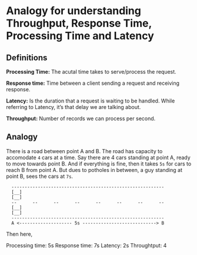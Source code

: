 # Analogy for understanding Throughput, Response Time, Processing Time and Latency


## Definitions

**Processing Time:** The acutal time takes to serve/process the request.

**Response time:** Time between a client sending a request and receiving response.

**Latency:** Is the duration that a request is waiting to be handled.  While referring to Latency, it’s that delay we are talking about.

**Throughput:** Number of records we can process per second.  


## Analogy

There is a road between point A and B. The road has capacity to accomodate `4` cars at a time. Say there are 4 cars standing at point A, ready to move towards point B. And if everything is fine, then it takes `5s` for cars to reach B from point A. But dues to potholes in between, a guy standing at point B, sees the cars at `7s`.

```
  ----------------------------------------------------------
  [__]
  [__]
  --      --      --      --      --      --      --      --
  [__]
  [__]
  ---------------------------------------------------------- 
  A <-------------------- 5s ----------------------------> B

```

Then here, 

Processing time: 5s
Response time: 7s
Latency: 2s
Throughtput: 4

